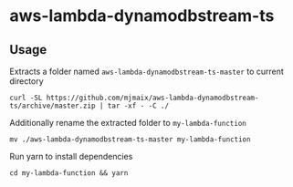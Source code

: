 # aws-lambda-dynamodbstream-ts

## Usage

Extracts a folder named `aws-lambda-dynamodbstream-ts-master` to current directory

```
curl -SL https://github.com/mjmaix/aws-lambda-dynamodbstream-ts/archive/master.zip | tar -xf - -C ./
```

Additionally rename the extracted folder to `my-lambda-function`

```
mv ./aws-lambda-dynamodbstream-ts-master my-lambda-function
```

Run yarn to install dependencies

```
cd my-lambda-function && yarn
```